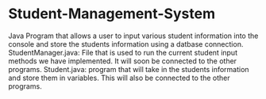 # Student-Management-System
Java Program that allows a user to input various student information into the console and store the students information using a datbase connection. 
StudentManager.java: File that is used to run the current student input methods we have implemented. It will soon be connected to the other programs.
Student.java: program that will take in the students information and store them in variables. This will also be connected to the other programs.

